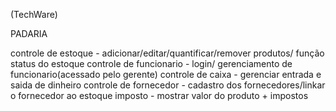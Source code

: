 (TechWare)

PADARIA

controle de estoque - adicionar/editar/quantificar/remover produtos/ função status do estoque
controle de funcionario - login/ gerenciamento de funcionario(acessado pelo gerente)
controle de caixa - gerenciar entrada e saida de dinheiro
controle de fornecedor - cadastro dos fornecedores/linkar o fornecedor ao estoque
imposto - mostrar valor do produto + impostos
